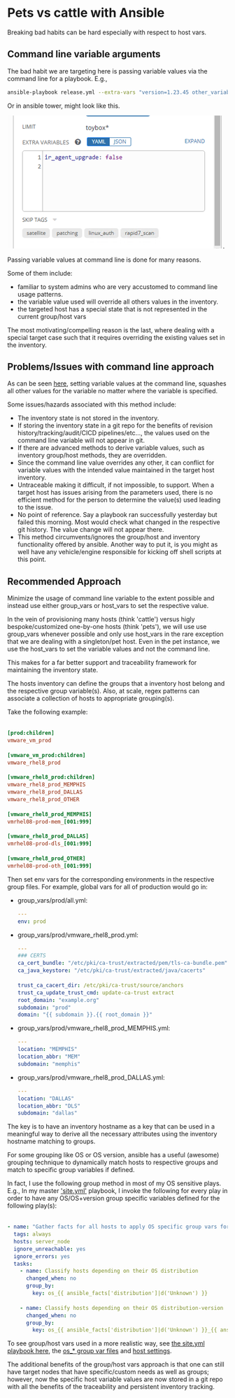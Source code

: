 
# Pets vs cattle with Ansible

Breaking bad habits can be hard especially with respect to host vars.

## Command line variable arguments

The bad habit we are targeting here is passing variable values via the command line for a playbook.
E.g.,

```bash
ansible-playbook release.yml --extra-vars "version=1.23.45 other_variable=foo"
```

Or in ansible tower, might look like this.

![ansible tower extra-variables](./img/extra-variables.png).

Passing variable values at command line is done for many reasons.

Some of them include:

- familiar to system admins who are very accustomed to command line usage patterns.
- the variable value used will override all others values in the inventory.
- the targeted host has a special state that is not represented in the current group/host vars

The most motivating/compelling reason is the last, where dealing with a special target case such that it requires overriding the existing values set in the inventory.

## Problems/Issues with command line approach

As can be seen [here](https://docs.ansible.com/ansible/latest/user_guide/playbooks_variables.html#ansible-variable-precedence), setting variable values at the command line, squashes all other values for the variable no matter where the variable is specified.  

Some issues/hazards associated with this method include:

- The inventory state is not stored in the inventory.
- If storing the inventory state in a git repo for the benefits of revision history/tracking/audit/CICD pipelines/etc..., the values used on the command line variable will not appear in git.
- If there are advanced methods to derive variable values, such as inventory group/host methods, they are overridden.
- Since the command line value overrides any other, it can conflict for variable values with the intended value maintained in the target host inventory.
- Untraceable making it difficult, if not impossible, to support. When a target host has issues arising from the parameters used, there is no efficient method for the person to determine the value(s) used leading to the issue.
- No point of reference.  Say a playbook ran successfully yesterday but failed this morning.  Most would check what changed in the respective git history. The value change will not appear there.
- This method circumvents/ignores the group/host and inventory functionality offered by ansible.  Another way to put it, is you might as well have any vehicle/engine responsible for kicking off shell scripts at this point.

## Recommended Approach

Minimize the usage of command line variable to the extent possible and instead use either group_vars or host_vars to set the respective value.

In the vein of provisioning many hosts (think 'cattle') versus higly bespoke/customized one-by-one hosts (think 'pets'), we will use use group_vars whenever possible and only use host_vars in the rare exception that we are dealing with a singleton/pet host.
Even in the pet instance, we use the host_vars to set the variable values and not the command line.

This makes for a far better support and traceability framework for maintaining the inventory state.

The hosts inventory can define the groups that a inventory host belong and the respective group variable(s).
Also, at scale, regex patterns can associate a collection of hosts to appropriate grouping(s).

Take the following example:

```ini

[prod:children]
vmware_vm_prod

[vmware_vm_prod:children]
vmware_rhel8_prod

[vmware_rhel8_prod:children]
vmware_rhel8_prod_MEMPHIS
vmware_rhel8_prod_DALLAS
vmware_rhel8_prod_OTHER

[vmware_rhel8_prod_MEMPHIS]
vmrhel08-prod-mem_[001:999]

[vmware_rhel8_prod_DALLAS]
vmrhel08-prod-dls_[001:999]

[vmware_rhel8_prod_OTHER]
vmrhel08-prod-oth_[001:999]

```

Then set env vars for the corresponding environments in the respective group files.
For example, global vars for all of production would go in:

* group_vars/prod/all.yml:
    ```yml
    ---
    env: prod
    
    ```

* group_vars/prod/vmware_rhel8_prod.yml:
    ```yml
    ---
    ### CERTS
    ca_cert_bundle: "/etc/pki/ca-trust/extracted/pem/tls-ca-bundle.pem"
    ca_java_keystore: "/etc/pki/ca-trust/extracted/java/cacerts"
    
    trust_ca_cacert_dir: /etc/pki/ca-trust/source/anchors
    trust_ca_update_trust_cmd: update-ca-trust extract
    root_domain: "example.org"
    subdomain: "prod"
    domain: "{{ subdomain }}.{{ root_domain }}"
    ```

* group_vars/prod/vmware_rhel8_prod_MEMPHIS.yml:
    ```yml
    ---
    location: "MEMPHIS"
    location_abbr: "MEM"
    subdomain: "memphis"
    ```

* group_vars/prod/vmware_rhel8_prod_DALLAS.yml:
    ```yml
    ---
    location: "DALLAS"
    location_abbr: "DLS"
    subdomain: "dallas"
    ```


The key is to have an inventory hostname as a key that can be used in a meaningful way to derive all the necessary attributes using the inventory hostname matching to groups.

For some grouping like OS or OS version, ansible has a useful (awesome) grouping technique to dynamically match hosts to respective groups and match to specific group variables if defined.

In fact, I use the following group method in most of my OS sensitive plays.
E.g., In my master ['site.yml'](../../../../ansible-datacenter/src/master/site.yml) playbook, I invoke the following for every play in order to have any OS/OS+version group specific variables defined for the following play(s):

```yml

- name: "Gather facts for all hosts to apply OS specific group vars for them"
  tags: always
  hosts: server_node
  ignore_unreachable: yes
  ignore_errors: yes
  tasks:
    - name: Classify hosts depending on their OS distribution
      changed_when: no
      group_by:
        key: os_{{ ansible_facts['distribution']|d('Unknown') }}

    - name: Classify hosts depending on their OS distribution-version
      changed_when: no
      group_by:
        key: os_{{ ansible_facts['distribution']|d('Unknown') }}_{{ ansible_facts['distribution_major_version']|d('Unknown') }}

```

To see group/host vars used in a more realistic way, see [the site.yml playbook here](../../../../ansible-datacenter/src/master/site.yml), the [os_* group var files](../../../../ansible-datacenter/src/master/inventory/group_vars/) and [host settings](../../../../ansible-datacenter/src/master/inventory/host_vars/).

The additional benefits of the group/host vars approach is that one can still have target nodes that have specific/custom needs as well as groups; however, now the specific host variable values are now stored in a git repo with all the benefits of the traceability and persistent inventory tracking.



